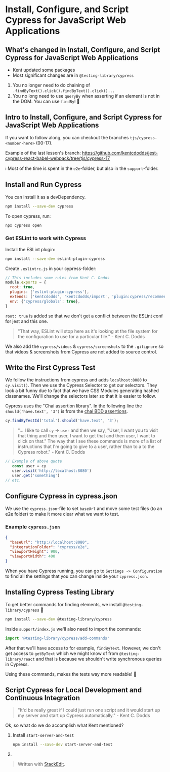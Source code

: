 
# Install, Configure, and Script Cypress for JavaScript Web Applications

## What's changed in Install, Configure, and Script Cypress for JavaScript Web Applications

- Kent updated some packages
- Most significant changes are in `@testing-library/cypress`

1. You no longer need to do chaining of `.findByText().click().findByText().click()...`
2. You no long need to use `queryBy` when asserting if an element is not in the DOM. You can use `findBy`! 🥳

## Intro to Install, Configure, and Script Cypress for JavaScript Web Applications

If you want to follow along, you can checkout the branches `tjs/cypress-<number-here>` (00-17). 

Example of the last lesson's branch: https://github.com/kentcdodds/jest-cypress-react-babel-webpack/tree/tjs/cypress-17

ℹ️ Most of the time is spent in the `e2e`-folder, but also in the `support`-folder.

## Install and Run Cypress

You can install it as a devDependency. 
```bash
npm install --save-dev cypress
```
To open cypress, run:
```bash
npx cypress open
```

### Get ESLint to work with Cypress

Install the ESLint plugin:
```bash
npm install --save-dev eslint-plugin-cypress
```
Create `.eslintrc.js` in your cypress-folder:
```js
// This includes some rules from Kent C. Dodds
module.exports = {
  root: true,
  plugins: ['eslint-plugin-cypress'],
  extends: ['kentcdodds', 'kentcdodds/import', 'plugin:cypress/recommended'],
  env: {'cypress/globals': true},
}
```
`root: true` is added so that we don't get a conflict between the ESLint conf for jest and this one.

>"That way, ESLint will stop here as it's looking at the file system for the configuration to use for a particular file." - Kent C. Dodds

We also add the `cypress/videos` & `cypress/screenshots` to the `.gitignore` so that videos & screenshots from Cypress are not added to source control.

## Write the First Cypress Test
We follow the instructions from cypress and adds `localhost:8080` to `cy.visit()`. Then we use the Cypress Selector to get our selectors. They look a bit funny due to fact that we have CSS Modules generating hashed classnames. We'll change the selectors later so that it is easier to follow.

Cypress uses the "Chai assertion library". In the following line the `should('have.text', '3')` is from the [chai BDD assertions](https://docs.cypress.io/guides/references/assertions#BDD-Assertions).
```js
cy.findByTestId('total').should('have.text', '3');
```

>"... I like to call `cy` -> `user` and then we say, "User, I want you to visit that thing and then user, I want to get that and then user, I want to click on that." The way that I see these commands is more of a list of instructions that I'm going to give to a user, rather than to a to the Cypress robot." - Kent C. Dodds

```js
// Example of above quote
   const user = cy
   user.visit('http://localhost:8080')
   user.get('something')
// etc.
```

## Configure Cypress in cypress.json

We use the `cypress.json`-file to set `baseUrl` and move some test files (to an e2e folder) to make it more clear what we want to test.

### Example `cypress.json`
```json
{
  "baseUrl": "http://localhost:8080",
  "integrationFolder": "cypress/e2e",
  "viewportHeight": 900,
  "viewportWidth": 400
}
```

When you have Cypress running, you can go to `Settings -> Configuration` to find all the settings that you can change inside your `cypress.json`.

## Installing Cypress Testing Library

To get better commands for finding elements, we install `@testing-library/cypress` 🥳
```bash
npm install --save-dev @testing-library/cypress
```

Inside `support/index.js` we'll also need to import the commands:
```js
import '@testing-library/cypress/add-commands'
```

After that we'll have access to for example, `findByText`. However, we don't get access to `getByText` which we might know of from `@testing-library/react` and that is because we shouldn't write synchronous queries in Cypress. 

Using these commands, makes the tests way more readable! 📖

## Script Cypress for Local Development and Continuous Integration

>"It'd be really great if I could just run one script and it would start up my server and start up Cypress automatically." - Kent C. Dodds

Ok, so what do we do accomplish what Kent mentioned?

1. Install `start-server-and-test`
	```bash
	npm install --save-dev start-server-and-test
	```
2. 

> Written with [StackEdit](https://stackedit.io/).
<!--stackedit_data:
eyJoaXN0b3J5IjpbLTg0NzIxNTI0NCwtMTAxNTQ1MTk1NSwtMT
MyNDQ2NjA1NywxNDU1ODk0MDQzLDE5MDg4ODYzNzEsNjM0ODc1
ODA2XX0=
-->
